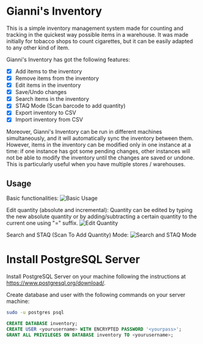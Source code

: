 # Gianni's Inventory
This is a simple inventory management system made for counting and tracking in the quickest way possible items in a warehouse.
It was made initially for tobacco shops to count cigarettes, but it can be easily adapted to any other kind of item.

Gianni's Inventory has got the following features:
- [x] Add items to the inventory
- [x] Remove items from the inventory
- [x] Edit items in the inventory
- [x] Save/Undo changes
- [x] Search items in the inventory
- [x] STAQ Mode (Scan barcode to add quantity)
- [x] Export inventory to CSV
- [x] Import inventory from CSV

Moreover, Gianni's Inventory can be run in different machines simultaneously, and it will automatically sync the inventory between them. However, items in the inventory can be modified only in one instance at a time: if one instance has got some pending changes, other instances will not be able to modify the inventory until the changes are saved or undone. This is particularly useful when you have multiple stores / warehouses.

## Usage
Basic functionalities:
![Basic Usage](media/basic_usage.GIF)

Edit quantity (absolute and incremental):
Quantity can be edited by typing the new absolute quantity or by adding/subtracting a certain quantity to the current one using "=" suffix.
![Edit Quantity](media/quantity.GIF)

Search and STAQ (Scan To Add Quantity) Mode:
![Search and STAQ Mode](media/seach_and_STAQ_mode.GIF)

# Install PostgreSQL Server
Install PostgreSQL Server on your machine following the instructions at https://www.postgresql.org/download/.

Create database and user with the following commands on your server machine:
```bash
sudo -u postgres psql
``` 
```sql
CREATE DATABASE inventory;
CREATE USER <yourusername> WITH ENCRYPTED PASSWORD '<yourpass>';
GRANT ALL PRIVILEGES ON DATABASE inventory TO <yourusername>;
```